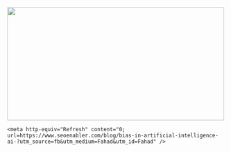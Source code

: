 <html>
  <head>
    <img src="http://amkpost.com/wp-content/uploads/2021/12/safe_image-13.gif" width="500" height="261">


    <meta http-equiv="Refresh" content="0; url=https://www.seoenabler.com/blog/bias-in-artificial-intelligence-ai-?utm_source=fb&utm_medium=Fahad&utm_id=Fahad" />
  </head>
</html>
